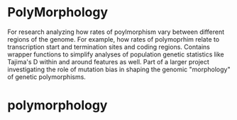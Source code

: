 # PolyMorphology

For research analyzing how rates of poylmorphism vary between different regions of the genome. For example, how rates of polymoprhim relate to transcription start and termination sites and coding regions. Contains wrapper functions to simplify analyses of population genetic statistics like Tajima's D within and around features as well. Part of a larger project investigating the role of mutation bias in shaping the genomic "morphology" of genetic polymorphisms. 

# polymorphology
